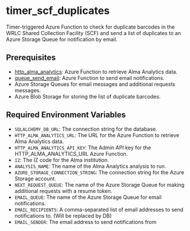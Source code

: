 # timer_scf_duplicates

Timer-triggered Azure Function to check for duplicate barcodes in the WRLC Shared Collection Facility (SCF) and send
a list of duplicates to an Azure Storage Queue for notification by email.

## Prerequisites

- [http_alma_analytics](https://github.com/WRLC/http_alma_analytics): Azure Function to retrieve Alma Analytics data.
- [queue_send_email](https://github.com/WRLC/queue_send_email): Azure Function to send email notifications.
- Azure Storage Queues for email messages and additional requests messages.
- Azure Blob Storage for storing the list of duplicate barcodes.


## Required Environment Variables

- `SQLALCHEMY_DB_URL`: The connection string for the database.
- `HTTP_ALMA_ANALYTICS_URL`: The URL for the Azure Function to retrieve Alma Analytics data.
- `HTTP_ALMA_ANALYTICS_API_KEY`: The Admin API key for the HTTP_ALMA_ANALYTICS_URL Azure Function.
- `IZ`: The IZ code for the Alma institution.
- `ANALYSIS_NAME`: The name of the Alma Analytics analysis to run.
- `AZURE_STORAGE_CONNECTION_STRING`: The connection string for the Azure Storage account.
- `NEXT_REQUEST_QUEUE`: The name of the Azure Storage Queue for making additional requests with a resume token.
- `EMAIL_QUEUE`: The name of the Azure Storage Queue for email notifications.
- `EMAIL_RECIPIENTS`: A comma-separated list of email addresses to send notifications to. (Will be replaced by DB)
- `EMAIL_SENDER`: The email address to send notifications from
